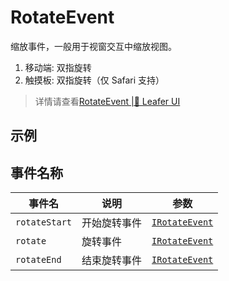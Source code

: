# RotateEvent
缩放事件，一般用于视窗交互中缩放视图。
1. 移动端: 双指旋转
2. 触摸板: 双指旋转（仅 Safari 支持）
> 详情请查看[RotateEvent |🌿 Leafer UI](https://www.leaferjs.com/ui/reference/event/ui/Rotate.html)

## 示例

<script setup lang="ts">
import code from './index.vue?raw'
</script>

<Repl :code="code"  />

## 事件名称

[IRotateEvent-url]: https://www.leaferjs.com/ui/api/interfaces/IRotateEvent.html

| 事件名  | 说明 | 参数 |
| --- | --- | --- |
| `rotateStart` | 开始旋转事件 | [`IRotateEvent`][IRotateEvent-url] |
| `rotate` | 旋转事件 | [`IRotateEvent`][IRotateEvent-url] |
| `rotateEnd` | 结束旋转事件 | [`IRotateEvent`][IRotateEvent-url] |
